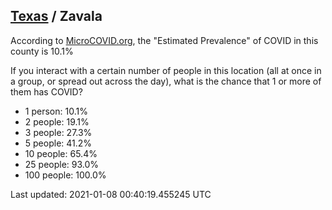 
## [Texas](/united-states/texas) / Zavala

According to [MicroCOVID.org](http://microcovid.org),
the "Estimated Prevalence" of COVID in this county is 10.1%

If you interact with a certain number of people in this location
(all at once in a group, or spread out across the day), what is the chance that
1 or more of them has COVID?

- 1 person: 10.1%
- 2 people: 19.1%
- 3 people: 27.3%
- 5 people: 41.2%
- 10 people: 65.4%
- 25 people: 93.0%
- 100 people: 100.0%

Last updated: 2021-01-08 00:40:19.455245 UTC
